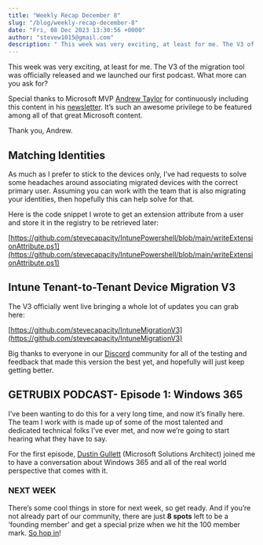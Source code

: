 ```yaml
---
title: "Weekly Recap December 8"
slug: "/blog/weekly-recap-december-8"
date: "Fri, 08 Dec 2023 13:30:56 +0000"
author: "stevew1015@gmail.com"
description: " This week was very exciting, at least for me. The V3 of the migration tool was officially released and we launched our first podcast. What more can you ask for?Special thanks to Microsoft MVP Andrew Taylor for continuously including this content in his newsletter. It’s"
---
```


This week was very exciting, at least for me. The V3 of the migration tool was officially released and we launched our first podcast. What more can you ask for?

Special thanks to Microsoft MVP [Andrew Taylor](https://www.linkedin.com/in/andrew-taylor-41707916/) for continuously including this content in his [newsletter](https://andrewstaylor.com/2023/12/08/intune-newsletter-8th-december-2023/). It’s such an awesome privilege to be featured among all of that great Microsoft content.

Thank you, Andrew.

Matching Identities
-------------------

As much as I prefer to stick to the devices only, I’ve had requests to solve some headaches around associating migrated devices with the correct primary user. Assuming you can work with the team that is also migrating your identities, then hopefully this can help solve for that.

Here is the code snippet I wrote to get an extension attribute from a user and store it in the registry to be retrieved later:

[https://github.com/stevecapacity/IntunePowershell/blob/main/writeExtensionAttribute.ps1](https://github.com/stevecapacity/IntunePowershell/blob/main/writeExtensionAttribute.ps1)

Intune Tenant-to-Tenant Device Migration V3
-------------------------------------------

The V3 officially went live bringing a whole lot of updates you can grab here:

[https://github.com/stevecapacity/IntuneMigrationV3](https://github.com/stevecapacity/IntuneMigrationV3)

Big thanks to everyone in our [Discord](https://discord.gg/getrubix) community for all of the testing and feedback that made this version the best yet, and hopefully will just keep getting better.

GETRUBIX PODCAST- Episode 1: Windows 365
----------------------------------------

I’ve been wanting to do this for a very long time, and now it’s finally here. The team I work with is made up of some of the most talented and dedicated technical folks I’ve ever met, and now we’re going to start hearing what they have to say.

For the first episode, [Dustin Gullett](https://www.linkedin.com/in/dustin-gullett-83607b1ba/) (Microsoft Solutions Architect) joined me to have a conversation about Windows 365 and all of the real world perspective that comes with it.

### NEXT WEEK

There’s some cool things in store for next week, so get ready. And if you’re not already part of our community, there are just **8 spots** left to be a ‘founding member’ and get a special prize when we hit the 100 member mark. [So hop in](https://discord.gg/getrubix)!